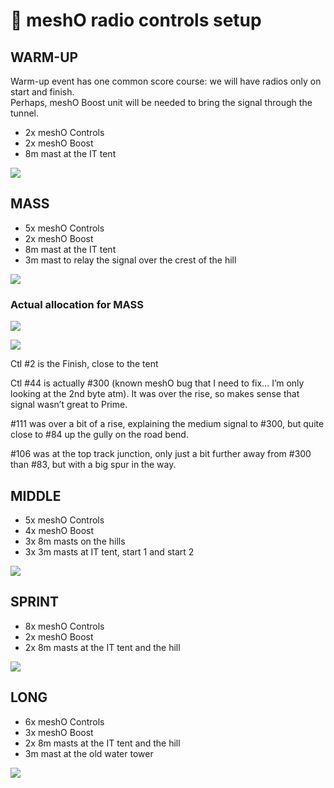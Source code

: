 # 📡 meshO radio controls setup

## WARM-UP

Warm-up event has one common score course: we will have radios only on start and finish.  
Perhaps, meshO Boost unit will be needed to bring the signal through the tunnel.

- 2x meshO Controls
- 2x meshO Boost
- 8m mast at the IT tent

![](_static/mesho/arena_warmup.png)

## MASS

- 5x meshO Controls
- 2x meshO Boost
- 8m mast at the IT tent
- 3m mast to relay the signal over the crest of the hill

![](_static/mesho/radio_mass.png)

### Actual allocation for MASS

![](_static/mesho/whatsapp_mass1.jpeg)

![](_static/mesho/whatsapp_mass2.jpeg)

Ctl #2 is the Finish, close to the tent

Ctl #44 is actually #300 (known meshO bug that I need to fix… I’m only looking at the 2nd byte atm). It was over the rise, so makes sense that signal wasn’t great to Prime.

#111 was over a bit of a rise, explaining the medium signal to #300, but quite close to #84 up the gully on the road bend.

#106 was at the top track junction, only just a bit further away from #300 than #83, but with a big spur in the way.

## MIDDLE

- 5x meshO Controls
- 4x meshO Boost
- 3x 8m masts on the hills
 - 3x 3m masts at IT tent, start 1 and start 2

![](_static/mesho/radio_test_middle.jpeg)

## SPRINT

- 8x meshO Controls
- 2x meshO Boost
- 2x 8m masts at the IT tent and the hill

![](_static/mesho/radio_sprint.png)

## LONG

- 6x meshO Controls
- 3x meshO Boost
- 2x 8m masts at the IT tent and the hill
- 3m mast at the old water tower

![](_static/mesho/radio_long.png)
